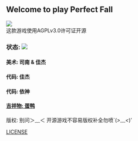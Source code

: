 ## Welcome to play Perfect Fall

![](https://shields.io/badge/LICENSE-AGPLv3.0-green?logo=appveyor&style=for-the-badge)
<br>
这款游戏使用AGPLv3.0许可证开源

### 状态: ![](https://img.shields.io/badge/LICENSE-InDev-red)

#### 美术: 司南 & 佳杰

#### 代码: 佳杰

#### 代码: 依神

#### **<u>吉祥物: 蛋鸭</u>**

版权: 别问＞﹏＜ 开源游戏不容易版权补全勿喷`(*>﹏<*)′

[LICENSE](https://www.gnu.org/licenses/agpl-3.0.en.html#:~:text=The%20GNU%20Affero%20General%20Public%20License%20is%20a,your%20freedom%20to%20share%20and%20change%20the%20works.)

